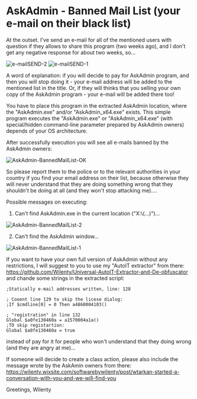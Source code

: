 # AskAdmin - Banned Mail List (your e-mail on their black list)

At the outset. I've send an e-mail for all of the mentioned users with question if they allows to share this program (two weeks ago), and I don't get any negative response for about two weeks, so...

![e-mailSEND-2](https://user-images.githubusercontent.com/61757638/188722176-e72ecb18-c151-4214-b529-c742229c4af3.png)
![e-mailSEND-1](https://user-images.githubusercontent.com/61757638/188722229-59891bce-2501-476e-868f-8baa7ca4791f.png)

A word of explanation:
if you will decide to pay for AskAdmin program, and then you will stop doing it - your e-mail address will be added to the mentioned list in the title. Or, if they will thinks that you selling your own copy of the AskAdmin program - your e-mail will be added there too!

You have to place this program in the extracted AskAdmin location, where the "AskAdmin.exe" and/or "AskAdmin_x64.exe" exists.
This simple program executes the "AskAdmin.exe" or "AskAdmin_x64.exe" (with special/hidden command-line parameter prepared by AskAdmin owners) depends of your OS architecture.

After successfully execution you will see all e-mails banned by the AskAdmin owners:

![AskAdmin-BannedMailList-OK](https://user-images.githubusercontent.com/61757638/188722419-f9f765f9-b481-4f79-9f9f-230b7a4ce547.png)

So please report them to the police or to the relevant authorities in your country if you find your email address on their list, because otherwise they will never understand that they are doing something wrong that they shouldn't be doing at all (and they won't stop attacking me)....

Possible messages on executing:
1. Can't find AskAdmin.exe in the current location ("X:\\(...)")...

![AskAdmin-BannedMailList-2](https://user-images.githubusercontent.com/61757638/183537040-ac036c55-b181-48b9-b865-a26ea13450e0.png)

2. Can't find the AskAdmin window...

![AskAdmin-BannedMailList-1](https://user-images.githubusercontent.com/61757638/183537080-cf2af149-1e09-472b-bb8e-fbdc6e381f5f.png)

If you want to have your own full version of AskAdmin without any restrictions, I will suggest to you to use my "AutoIT extractor" from there: https://github.com/Wilenty/Universal-AutoIT-Extractor-and-De-obfuscator
and chande some strings in the extracted script:

```AutoIt
;Statically e-mail addresses written, line: 128
```

```AutoIt
; Cooent line 129 to skip the licese dialog:
;If $cmdline[0] = 0 Then a4860004103()
```

```AutoIt
; "registration" in line 132
Global $a0fe130460a = a1570004a1a()
;TO skip registartion:
Global $a0fe130460a = true
```
instead of pay for it for people who won't understand that they doing wrong (and they are angry at me)...

If someone will decide to create a class action, please also include the message wrote by the AskAmin owners from there:
https://wilenty.wixsite.com/softwarebywilenty/post/wtarkan-started-a-conversation-with-you-and-we-will-find-you

Greetings,
Wilenty
